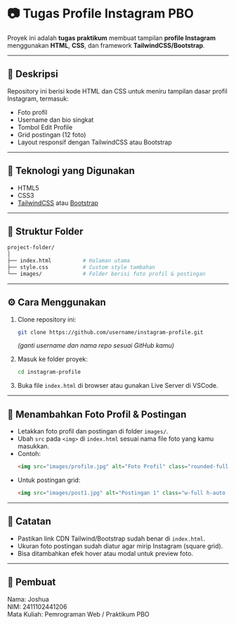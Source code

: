 # 📷 Tugas Profile Instagram PBO

Proyek ini adalah **tugas praktikum** membuat tampilan **profile Instagram** menggunakan **HTML**, **CSS**, dan framework **TailwindCSS/Bootstrap**.

---

## 📝 Deskripsi
Repository ini berisi kode HTML dan CSS untuk meniru tampilan dasar profil Instagram, termasuk:
- Foto profil
- Username dan bio singkat
- Tombol Edit Profile
- Grid postingan (12 foto)
- Layout responsif dengan TailwindCSS atau Bootstrap

---

## 🚀 Teknologi yang Digunakan
- HTML5
- CSS3
- [TailwindCSS](https://tailwindcss.com/) atau [Bootstrap](https://getbootstrap.com/)

---

## 📂 Struktur Folder
```bash
project-folder/
│
├── index.html          # Halaman utama
├── style.css           # Custom style tambahan
└── images/             # Folder berisi foto profil & postingan
```

---

## ⚙️ Cara Menggunakan
1. Clone repository ini:
   ```bash
   git clone https://github.com/username/instagram-profile.git
   ```
   *(ganti username dan nama repo sesuai GitHub kamu)*

2. Masuk ke folder proyek:
   ```bash
   cd instagram-profile
   ```

3. Buka file `index.html` di browser atau gunakan Live Server di VSCode.

---

## 📸 Menambahkan Foto Profil & Postingan
- Letakkan foto profil dan postingan di folder `images/`.
- Ubah `src` pada `<img>` di `index.html` sesuai nama file foto yang kamu masukkan.
- Contoh:
  ```html
  <img src="images/profile.jpg" alt="Foto Profil" class="rounded-full w-24 h-24">
  ```
- Untuk postingan grid:
  ```html
  <img src="images/post1.jpg" alt="Postingan 1" class="w-full h-auto object-cover">
  ```

---

## 📝 Catatan
- Pastikan link CDN Tailwind/Bootstrap sudah benar di `index.html`.
- Ukuran foto postingan sudah diatur agar mirip Instagram (square grid).
- Bisa ditambahkan efek hover atau modal untuk preview foto.

---

## 👤 Pembuat
Nama: Joshua  
NIM: 2411102441206  
Mata Kuliah: Pemrograman Web / Praktikum PBO
